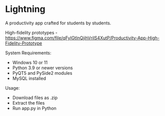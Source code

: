 # Lightning
A productivity app crafted for students by students.


High-fidelity prototypes - https://www.figma.com/file/qFyIGtInQjihVrilS4XutP/Productivity-App-High-Fidelity-Prototype

System Requirements:
- Windows 10 or 11
- Python 3.9 or newer versions
- PyQT5 and PySide2 modules
- MySQL installed

Usage:
- Download files as .zip
- Extract the files
- Run app.py in Python
